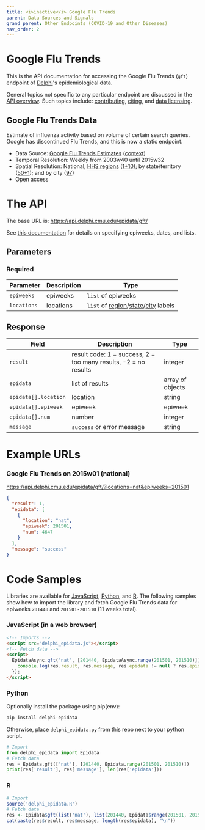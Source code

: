 ```yaml
---
title: <i>inactive</i> Google Flu Trends
parent: Data Sources and Signals
grand_parent: Other Endpoints (COVID-19 and Other Diseases)
nav_order: 2
---
```


# Google Flu Trends

This is the API documentation for accessing the Google Flu Trends (`gft`)
endpoint of [Delphi](https://delphi.cmu.edu/)'s epidemiological data.

General topics not specific to any particular endpoint are discussed in the
[API overview](README.md). Such topics include:
[contributing](README.md#contributing), [citing](README.md#citing), and
[data licensing](README.md#data-licensing).

## Google Flu Trends Data

Estimate of influenza activity based on volume of certain search queries. Google has discontinued Flu Trends, and this is now a static endpoint.
 - Data Source: [Google Flu Trends Estimates](https://www.google.com/publicdata/explore?ds=z3bsqef7ki44ac_) ([context](https://en.wikipedia.org/wiki/Google_Flu_Trends))
 - Temporal Resolution: Weekly from 2003w40 until 2015w32
 - Spatial Resolution: National, [HHS regions](http://www.hhs.gov/iea/regional/) ([1+10](https://github.com/cmu-delphi/delphi-epidata/blob/main/labels/regions.txt)); by state/territory ([50+1](https://github.com/cmu-delphi/delphi-epidata/blob/main/labels/states.txt)); and by city ([97](https://github.com/cmu-delphi/delphi-epidata/blob/main/labels/cities.txt))
 - Open access

# The API

The base URL is: https://api.delphi.cmu.edu/epidata/gft/

See [this documentation](README.md) for details on specifying epiweeks, dates, and lists.

## Parameters

### Required

| Parameter | Description | Type |
| --- | --- | --- |
| `epiweeks` | epiweeks | `list` of epiweeks |
| `locations` | locations | `list` of [region](https://github.com/cmu-delphi/delphi-epidata/blob/main/labels/regions.txt)/[state](https://github.com/cmu-delphi/delphi-epidata/blob/main/labels/states.txt)/[city](https://github.com/cmu-delphi/delphi-epidata/blob/main/labels/cities.txt) labels |

## Response

| Field                | Description                                                     | Type             |
|----------------------|-----------------------------------------------------------------|------------------|
| `result`             | result code: 1 = success, 2 = too many results, -2 = no results | integer          |
| `epidata`            | list of results                                                 | array of objects |
| `epidata[].location` | location                                                        | string           |
| `epidata[].epiweek`  | epiweek                                                         | epiweek          |
| `epidata[].num`      | number                                                          | integer          |
| `message`            | `success` or error message                                      | string           |

# Example URLs

### Google Flu Trends on 2015w01 (national)
https://api.delphi.cmu.edu/epidata/gft/?locations=nat&epiweeks=201501

```json
{
  "result": 1,
  "epidata": [
    {
      "location": "nat",
      "epiweek": 201501,
      "num": 4647
    }
  ],
  "message": "success"
}
```


# Code Samples

Libraries are available for [JavaScript](https://github.com/cmu-delphi/delphi-epidata/blob/main/src/client/delphi_epidata.js), [Python](https://pypi.org/project/delphi-epidata/), and [R](https://github.com/cmu-delphi/delphi-epidata/blob/dev/src/client/delphi_epidata.R).
The following samples show how to import the library and fetch Google Flu Trends data for epiweeks `201440` and `201501-201510` (11 weeks total).

### JavaScript (in a web browser)

````html
<!-- Imports -->
<script src="delphi_epidata.js"></script>
<!-- Fetch data -->
<script>
  EpidataAsync.gft('nat', [201440, EpidataAsync.range(201501, 201510)]).then((res) => {
    console.log(res.result, res.message, res.epidata != null ? res.epidata.length : 0);
  });
</script>
````

### Python

Optionally install the package using pip(env):
````bash
pip install delphi-epidata
````

Otherwise, place `delphi_epidata.py` from this repo next to your python script.

````python
# Import
from delphi_epidata import Epidata
# Fetch data
res = Epidata.gft(['nat'], [201440, Epidata.range(201501, 201510)])
print(res['result'], res['message'], len(res['epidata']))
````

### R

````R
# Import
source('delphi_epidata.R')
# Fetch data
res <- Epidata$gft(list('nat'), list(201440, Epidata$range(201501, 201510)))
cat(paste(res$result, res$message, length(res$epidata), "\n"))
````
